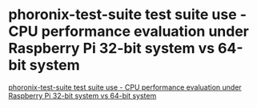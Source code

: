 # phoronix-test-suite test suite use - CPU performance evaluation under Raspberry Pi 32-bit system vs 64-bit system
[phoronix-test-suite test suite use - CPU performance evaluation under Raspberry Pi 32-bit system vs 64-bit system](https://aiwithcloud.com/2022/09/19/phoronix_test_suite_test_suite_use___cpu_performance_evaluation_under_raspberry_pi_32_bit_system_vs_64_bit_system/)